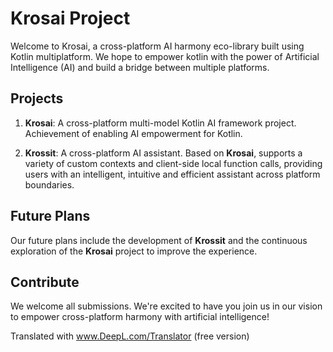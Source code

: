 # Krosai Project

Welcome to Krosai, a cross-platform AI harmony eco-library built using Kotlin multiplatform. We hope to empower kotlin with the power of Artificial Intelligence (AI) and build a bridge between multiple platforms.

## Projects

1. **Krosai**: A cross-platform multi-model Kotlin AI framework project. Achievement of enabling AI empowerment for Kotlin.

2. **Krossit**: A cross-platform AI assistant. Based on **Krosai**, supports a variety of custom contexts and client-side local function calls, providing users with an intelligent, intuitive and efficient assistant across platform boundaries.

## Future Plans

Our future plans include the development of **Krossit** and the continuous exploration of the **Krosai** project to improve the experience.

## Contribute

We welcome all submissions. We're excited to have you join us in our vision to empower cross-platform harmony with artificial intelligence!

Translated with www.DeepL.com/Translator (free version)
